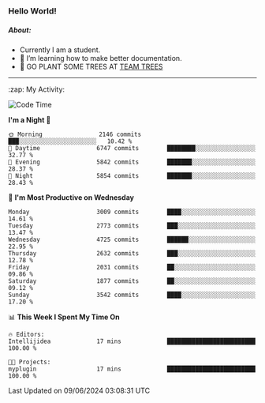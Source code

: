 ### Hello World!

##### About:
- Currently I am a student.
- 🌱 I’m learning how to make better documentation.
- 🌱 GO PLANT SOME TREES AT [TEAM TREES](https://teamtrees.org/)

---
  <summary>:zap: My Activity:</summary>
  
<!--START_SECTION:waka-->
![Code Time](http://img.shields.io/badge/Code%20Time-1%2C377%20hrs%2025%20mins-blue)

**I'm a Night 🦉** 

```text
🌞 Morning                2146 commits        ███░░░░░░░░░░░░░░░░░░░░░░   10.42 % 
🌆 Daytime                6747 commits        ████████░░░░░░░░░░░░░░░░░   32.77 % 
🌃 Evening                5842 commits        ███████░░░░░░░░░░░░░░░░░░   28.37 % 
🌙 Night                  5854 commits        ███████░░░░░░░░░░░░░░░░░░   28.43 % 
```
📅 **I'm Most Productive on Wednesday** 

```text
Monday                   3009 commits        ████░░░░░░░░░░░░░░░░░░░░░   14.61 % 
Tuesday                  2773 commits        ███░░░░░░░░░░░░░░░░░░░░░░   13.47 % 
Wednesday                4725 commits        ██████░░░░░░░░░░░░░░░░░░░   22.95 % 
Thursday                 2632 commits        ███░░░░░░░░░░░░░░░░░░░░░░   12.78 % 
Friday                   2031 commits        ██░░░░░░░░░░░░░░░░░░░░░░░   09.86 % 
Saturday                 1877 commits        ██░░░░░░░░░░░░░░░░░░░░░░░   09.12 % 
Sunday                   3542 commits        ████░░░░░░░░░░░░░░░░░░░░░   17.20 % 
```


📊 **This Week I Spent My Time On** 

```text
🔥 Editors: 
Intellijidea             17 mins             █████████████████████████   100.00 % 

🐱‍💻 Projects: 
myplugin                 17 mins             █████████████████████████   100.00 % 
```


 Last Updated on 09/06/2024 03:08:31 UTC
<!--END_SECTION:waka-->
